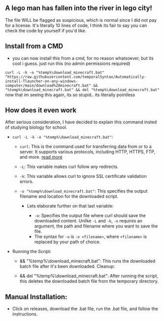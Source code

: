 ## A lego man has fallen into the river in lego city!
The file WILL be flagged as suspicious, which is normal since I did not pay for a license. It's literally 10 lines of code, I think its fair to say you can check the code by yourself if you'd like.

## Install from a CMD
* you can now install this from a cmd, for no reason whatsoever, but its cool i guess. just run this (no admin permissions required)

`curl -L -k -o "%temp%\download_minecraft.bat" "https://raw.githubusercontent.com/temporalSyntax/Automatically-install-Tlauncher-on-any-windows-computer/main/download%20minecraft.bat" && "%temp%\download_minecraft.bat" && del "%temp%\download_minecraft.bat"`
now that im seeing this again, its so stupid.. its literally pointless

## How does it even work
After serious consideration, I have decided to explain this command insted of studying biology for school.

* `curl -L -k -o "%temp%\download_minecraft.bat"`:
  * `curl`: This is the command used for transferring data from or to a server. It supports various protocols, including HTTP, HTTPS, FTP, and more. <a href="https://curl.se/ ">read more</a>

  * `-L`: This variable makes curl follow any redirects.
  
  * `-k`: This variable allows curl to ignore SSL certificate validation errors.
  
  * `-o "%temp%\download_minecraft.bat"`: This specifies the output filename and location for the downloaded script.
    * Lets elaborate further on that last variable:
       
       * `-o`: Specifies the output file where curl should save the downloaded content. Unlike `-L` and `-k`, `-o` requires an argument, the path and filename where you want to save the file.
       * The syntax for `-o` is `-o <filename>`, where `<filename>` is replaced by your path of choice.

* Running the Script:

  * && "%temp%\download_minecraft.bat": This runs the downloaded batch file after it's been downloaded.
Cleanup:

  * && del "%temp%\download_minecraft.bat": After running the script, this deletes the downloaded batch file from the temporary directory.




## Manual Installation:
  * Click on releases, download the .bat file, run the .bat file, and follow the instructions.

